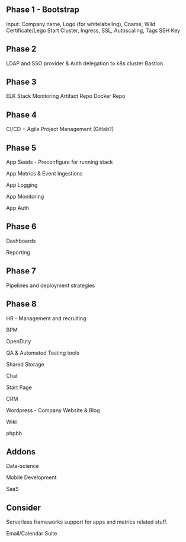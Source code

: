 Phase 1 - Bootstrap
-------
Input: Company name, Logo (for whitelabeling), Cname, Wild Certificate/Lego
Start Cluster, Ingress, SSL, Autoscaling, Tags
SSH Key

Phase 2
-------
LDAP and SSO provider & Auth delegation to k8s cluster
Bastion

Phase 3
-------
ELK
Stack Monitoring
Artifact Repo
Docker Repo

Phase 4
-------
CI/CD + Agile Project Management (Gitlab?)

Phase 5
-------
App Seeds - Preconfigure for running stack

App Metrics & Event Ingestions

App Logging

App Monitoring

App Auth

Phase 6
-------
Dashboards

Reporting

Phase 7
-------
Pipelines and deployment strategies

Phase 8
-------
HR - Management and recruiting

BPM

OpenDuty

QA & Automated Testing tools

Shared Storage

Chat

Start Page

CRM

Wordpress - Company Website & Blog

Wiki

phpbb

Addons
-------
Data-science

Mobile Development

SaaS

Consider
--------
Serverless frameworks support for apps and metrics related stuff.

Email/Calendar Suite

